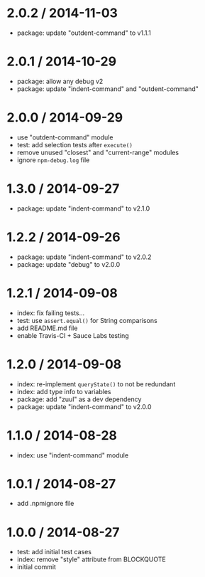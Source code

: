 
2.0.2 / 2014-11-03
==================

  * package: update "outdent-command" to v1.1.1

2.0.1 / 2014-10-29
==================

  * package: allow any debug v2
  * package: update "indent-command" and "outdent-command"

2.0.0 / 2014-09-29
==================

  * use "outdent-command" module
  * test: add selection tests after `execute()`
  * remove unused "closest" and "current-range" modules
  * ignore `npm-debug.log` file

1.3.0 / 2014-09-27
==================

  * package: update "indent-command" to v2.1.0

1.2.2 / 2014-09-26
==================

  * package: update "indent-command" to v2.0.2
  * package: update "debug" to v2.0.0

1.2.1 / 2014-09-08
==================

  * index: fix failing tests...
  * test: use `assert.equal()` for String comparisons
  * add README.md file
  * enable Travis-CI + Sauce Labs testing

1.2.0 / 2014-09-08
==================

  * index: re-implement `queryState()` to not be redundant
  * index: add type info to variables
  * package: add "zuul" as a dev dependency
  * package: update "indent-command" to v2.0.0

1.1.0 / 2014-08-28
==================

  * index: use "indent-command" module

1.0.1 / 2014-08-27
==================

  * add .npmignore file

1.0.0 / 2014-08-27
==================

  * test: add initial test cases
  * index: remove "style" attribute from BLOCKQUOTE
  * initial commit
